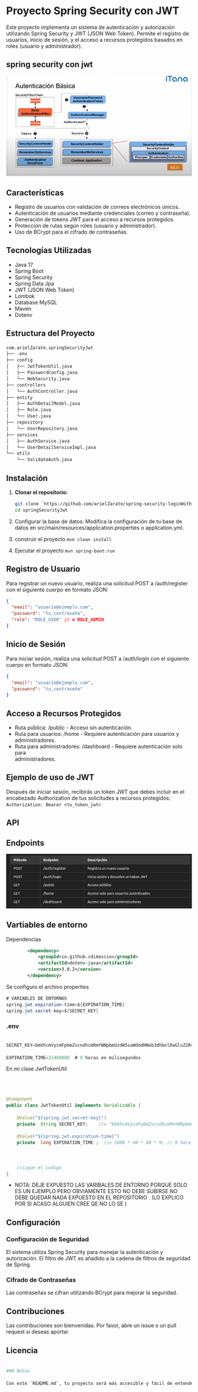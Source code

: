 # Proyecto Spring Security con JWT

Este proyecto implementa un sistema de autenticación y autorización utilizando Spring Security y JWT (JSON Web Token). Permite el registro de usuarios, inicio de sesión, y el acceso a recursos protegidos basados en roles (usuario y administrador).

## spring security con jwt

![spring](./images/auth%20basica.png)

## Características

- Registro de usuarios con validación de correos electrónicos únicos.
- Autenticación de usuarios mediante credenciales (correo y contraseña).
- Generación de tokens JWT para el acceso a recursos protegidos.
- Protección de rutas según roles (usuario y administrador).
- Uso de BCrypt para el cifrado de contraseñas.

## Tecnologías Utilizadas

- Java 17
- Spring Boot
- Spring Security
- Spring Data Jpa
- JWT (JSON Web Token)
- Lombok
- Database MySQL
- Maven
- Dotenv

## Estructura del Proyecto

```bash
com.arielZarate.springSecurityJwt
├── .env
├── config
│   ├── JwtTokenUtil.java
│   ├── PasswordConfig.java
│   └── WebSecurity.java
├── controllers
│   └── AuthController.java
├── entity
│   ├── AuthDetailModel.java
│   ├── Role.java
│   └── User.java
├── repository
│   └── UserRepository.java
├── services
│   ├── AuthService.java
│   └── UserDetailServiceImpl.java
└── utils
    └── ValidateAuth.java

```

## Instalación

1. **Clonar el repositorio:**

   ```bash
   git clone `https://github.com/arielZarate/spring-security-loginWithJwt.git`
   cd springSecurityJwt

   ```

2. Configurar la base de datos: Modifica la configuración de tu base de datos en src/main/resources/application.properties o application.yml.

3. construir el proyecto
   `mvn clean install`
4. Ejecutar el proyecto
   `mvn spring-boot:run`

## Registro de Usuario

Para registrar un nuevo usuario, realiza una solicitud POST a /auth/register con el siguiente cuerpo en formato JSON:

```json
{
  "email": "usuario@ejemplo.com",
  "password": "tu_contraseña",
  "role": "ROLE_USER" // o ROLE_ADMIN
}
```

## Inicio de Sesión

Para iniciar sesión, realiza una solicitud POST a /auth/login con el siguiente cuerpo en formato JSON:

```json
{
  "email": "usuario@ejemplo.com",
  "password": "tu_contraseña"
}
```

## Acceso a Recursos Protegidos

- Ruta pública: /public - Acceso sin autenticación.
- Ruta para usuarios: /home - Requiere autenticación para usuarios y administradores.
- Ruta para administradores: /dashboard - Requiere autenticación solo para  
   administradores.

## Ejemplo de uso de JWT

Después de iniciar sesión, recibirás un token JWT que debes incluir en el encabezado Authorization de tus solicitudes a recursos protegidos:  
`Authorization: Bearer <tu_token_jwt>`

## API

## Endpoints

![endpoint](./images/endpoints.png)

## Vartiables de entorno

Dependencias

```xml
		<dependency>
			<groupId>io.github.cdimascio</groupId>
			<artifactId>dotenv-java</artifactId>
			<version>3.0.2</version>
		</dependency>
```

Se configuro el archivo properties

```java
# VARIABLES DE ENTORNOS
spring.jwt.expiration-time=${EXPIRATION_TIME}
spring.jwt.secret-key=${SECRET_KEY}

```

### .env

```java

SECRET_KEY=bmVhcmVycmFpbmZvcndhcmRmYWNpbmdzdW5saWdodHNob3dhbnl0aGluZ2RvemVuZGk=

EXPIRATION_TIME=32400000  # 9 horas en milisegundos
```

En mi clase JwtTokenUtil

```java



@Component
public class JwtTokenUtil implements Serializable {

    @Value("${spring.jwt.secret-key}")
    private  String SECRET_KEY;    //= "bmVhcmVycmFpbmZvcndhcmRmYWNpbmdzdW5saWdodHNob3dhbnl0aGluZ2RvemVuZGk="; // Cambia esto por una clave más segura

    @Value("${spring.jwt.expiration-time}")
    private  long EXPIRATION_TIME ;  //= 1000 * 60 * 60 * 9; // 9 hora en milisegundos



    //sigue el codigo
}
```

- NOTA: DEJE EXPUESTO LAS VARIBALES DE ENTORNO PORQUE SOLO ES UN EJEMPLO PERO OBVIAMENTE ESTO NO DEBE SUBIRSE
  NO DEBE QUEDAR NADA EXPUESTO EN EL REPOSITORIO . (LO EXPLICO POR SI ACASO ALGUIEN CREE QE NO LO SE )

## Configuración

### Configuración de Seguridad

El sistema utiliza Spring Security para manejar la autenticación y autorización. El filtro de JWT es añadido a la cadena de filtros de seguridad de Spring.

### Cifrado de Contraseñas

Las contraseñas se cifran utilizando BCrypt para mejorar la seguridad.

## Contribuciones

Las contribuciones son bienvenidas. Por favor, abre un issue o un pull request si deseas aportar.

## Licencia

```bash

### Notas

Con este `README.md`, tu proyecto será más accesible y fácil de entender para otros desarrolladores. ¡Espero que te sirva!

```
